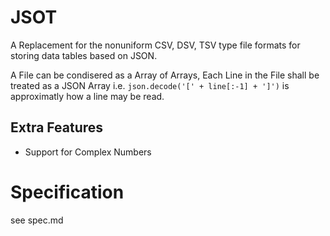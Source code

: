JSOT
====

A Replacement for the nonuniform CSV, DSV, TSV type file formats for storing data tables based on JSON.

A File can be condisered as a Array of Arrays,
Each Line in the File shall be treated as a JSON Array i.e. `json.decode('[' + line[:-1] + ']')` is approximatly how a line may be read.

Extra Features
--------------

- Support for Complex Numbers

Specification
=============

see spec.md